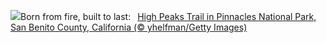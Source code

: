 ![](https://www.bing.com/th?id=OHR.PinnaclesPeaks_EN-US0267834225_UHD.jpg&w=1000)Born from fire, built to last:&nbsp;&ensp;[High Peaks Trail in Pinnacles National Park, San Benito County, California (© yhelfman/Getty Images)](https://www.bing.com/th?id=OHR.PinnaclesPeaks_EN-US0267834225_UHD.jpg)
<br><br/>
